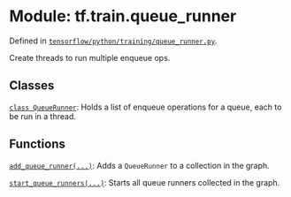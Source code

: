 <div itemscope itemtype="http://developers.google.com/ReferenceObject">
<meta itemprop="name" content="tf.train.queue_runner" />
</div>

# Module: tf.train.queue_runner



Defined in [`tensorflow/python/training/queue_runner.py`](https://www.tensorflow.org/code/tensorflow/python/training/queue_runner.py).

Create threads to run multiple enqueue ops.

## Classes

[`class QueueRunner`](../../tf/train/QueueRunner.md): Holds a list of enqueue operations for a queue, each to be run in a thread.

## Functions

[`add_queue_runner(...)`](../../tf/train/add_queue_runner.md): Adds a `QueueRunner` to a collection in the graph.

[`start_queue_runners(...)`](../../tf/train/start_queue_runners.md): Starts all queue runners collected in the graph.

